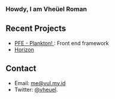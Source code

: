 ### Howdy, I am Vheüel Roman

## Recent Projects
- [PFE - Plankton! ](https://github.com/vheuel/plankton): Front end framework
- [Horizon](https://vul.my.id/horizon)
## Contact
- Email: me@vul.my.id
- Twitter:  [@vheuel](https://twitter.com/vheuel).
